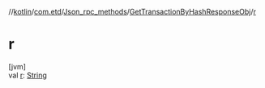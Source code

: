 //[kotlin](../../../../index.md)/[com.etd](../../index.md)/[Json_rpc_methods](../index.md)/[GetTransactionByHashResponseObj](index.md)/[r](r.md)

# r

[jvm]\
val [r](r.md): [String](https://kotlinlang.org/api/latest/jvm/stdlib/kotlin/-string/index.html)

